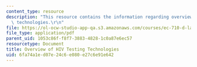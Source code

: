 ```yaml
---
content_type: resource
description: "This resource contains the information regarding overview of HIV testing\
  \ technologies.\r\n"
file: https://ol-ocw-studio-app-qa.s3.amazonaws.com/courses/ec-710-d-lab-medical-technologies-for-the-developing-world-spring-2010/6fa74a1ed07e24c6e080e27c6e91e642_MITEC_710S10_rd5_hiv_tst.pdf
file_type: application/pdf
parent_uid: 1053c86f-f8f7-3883-4828-1c0a87e6ec57
resourcetype: Document
title: Overview of HIV Testing Technologies
uid: 6fa74a1e-d07e-24c6-e080-e27c6e91e642
---
```

